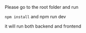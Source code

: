 Please go to the root folder and run 

<code>npm install</code>
and 
npm run dev

it will run both backend and frontend
